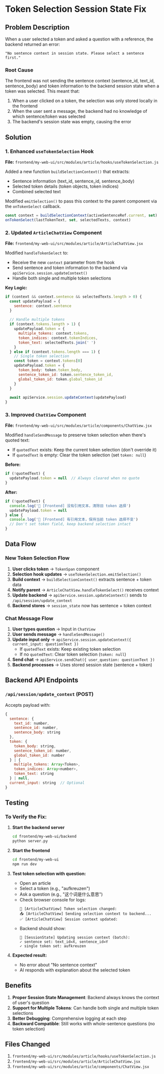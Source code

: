 # Token Selection Session State Fix

## Problem Description

When a user selected a token and asked a question with a reference, the backend returned an error:

```
"No sentence context in session state. Please select a sentence first."
```

### Root Cause

The frontend was not sending the sentence context (sentence_id, text_id, sentence_body) and token information to the backend session state when a token was selected. This meant that:

1. When a user clicked on a token, the selection was only stored locally in the frontend
2. When the user sent a message, the backend had no knowledge of which sentence/token was selected
3. The backend's session state was empty, causing the error

## Solution

### 1. Enhanced `useTokenSelection` Hook

**File:** `frontend/my-web-ui/src/modules/article/hooks/useTokenSelection.js`

Added a new function `buildSelectionContext()` that extracts:
- Sentence information (text_id, sentence_id, sentence_body)
- Selected token details (token objects, token indices)
- Combined selected text

Modified `emitSelection()` to pass this context to the parent component via the `onTokenSelect` callback.

```javascript
const context = buildSelectionContext(activeSentenceRef.current, set)
onTokenSelect(lastTokenText, set, selectedTexts, context)
```

### 2. Updated `ArticleChatView` Component

**File:** `frontend/my-web-ui/src/modules/article/ArticleChatView.jsx`

Modified `handleTokenSelect` to:
- Receive the new `context` parameter from the hook
- Send sentence and token information to the backend via `apiService.session.updateContext()`
- Handle both single and multiple token selections

**Key Logic:**
```javascript
if (context && context.sentence && selectedTexts.length > 0) {
  const updatePayload = {
    sentence: context.sentence
  }
  
  // Handle multiple tokens
  if (context.tokens.length > 1) {
    updatePayload.token = {
      multiple_tokens: context.tokens,
      token_indices: context.tokenIndices,
      token_text: selectedTexts.join(' ')
    }
  } else if (context.tokens.length === 1) {
    // Single token selection
    const token = context.tokens[0]
    updatePayload.token = {
      token_body: token.token_body,
      sentence_token_id: token.sentence_token_id,
      global_token_id: token.global_token_id
    }
  }
  
  await apiService.session.updateContext(updatePayload)
}
```

### 3. Improved `ChatView` Component

**File:** `frontend/my-web-ui/src/modules/article/components/ChatView.jsx`

Modified `handleSendMessage` to preserve token selection when there's quoted text:
- If `quotedText` exists: Keep the current token selection (don't override it)
- If `quotedText` is empty: Clear the token selection (set `token: null`)

**Before:**
```javascript
if (!quotedText) {
  updatePayload.token = null  // Always cleared when no quote
}
```

**After:**
```javascript
if (!quotedText) {
  console.log('💬 [Frontend] 没有引用文本，清除旧 token 选择')
  updatePayload.token = null
} else {
  console.log('💬 [Frontend] 有引用文本，保持当前 token 选择不变')
  // Don't set token field, keep backend selection intact
}
```

## Data Flow

### New Token Selection Flow

1. **User clicks token** → `TokenSpan` component
2. **Selection hook updates** → `useTokenSelection.emitSelection()`
3. **Build context** → `buildSelectionContext()` extracts sentence + token data
4. **Notify parent** → `ArticleChatView.handleTokenSelect()` receives context
5. **Update backend** → `apiService.session.updateContext()` sends to `/api/session/update_context`
6. **Backend stores** → `session_state` now has sentence + token context

### Chat Message Flow

1. **User types question** → Input in `ChatView`
2. **User sends message** → `handleSendMessage()`
3. **Update input only** → `apiService.session.updateContext({ current_input: questionText })`
   - If `quotedText` exists: Keep existing token selection
   - If no `quotedText`: Clear token selection (`token: null`)
4. **Send chat** → `apiService.sendChat({ user_question: questionText })`
5. **Backend processes** → Uses stored session state (sentence + token)

## Backend API Endpoints

### `/api/session/update_context` (POST)

Accepts payload with:
```javascript
{
  sentence: {
    text_id: number,
    sentence_id: number,
    sentence_body: string
  },
  token: {
    token_body: string,
    sentence_token_id: number,
    global_token_id: number
  } | {
    multiple_tokens: Array<Token>,
    token_indices: Array<number>,
    token_text: string
  } | null,
  current_input: string  // Optional
}
```

## Testing

### To Verify the Fix:

1. **Start the backend server**
   ```bash
   cd frontend/my-web-ui/backend
   python server.py
   ```

2. **Start the frontend**
   ```bash
   cd frontend/my-web-ui
   npm run dev
   ```

3. **Test token selection with question:**
   - Open an article
   - Select a token (e.g., "aufkreuzen")
   - Ask a question (e.g., "这个词是什么意思")
   - Check browser console for logs:
     ```
     🎯 [ArticleChatView] Token selection changed:
     📤 [ArticleChatView] Sending selection context to backend...
     ✅ [ArticleChatView] Session context updated:
     ```
   - Backend should show:
     ```
     🔄 [SessionState] Updating session context (batch):
     ✓ sentence set: text_id=X, sentence_id=Y
     ✓ single token set: aufkreuzen
     ```

4. **Expected result:**
   - No error about "No sentence context"
   - AI responds with explanation about the selected token

## Benefits

1. **Proper Session State Management**: Backend always knows the context of user's question
2. **Support for Multiple Tokens**: Can handle both single and multiple token selections
3. **Better Debugging**: Comprehensive logging at each step
4. **Backward Compatible**: Still works with whole-sentence questions (no token selection)

## Files Changed

1. `frontend/my-web-ui/src/modules/article/hooks/useTokenSelection.js`
2. `frontend/my-web-ui/src/modules/article/ArticleChatView.jsx`
3. `frontend/my-web-ui/src/modules/article/components/ChatView.jsx`


